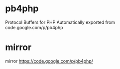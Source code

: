 # pb4php
Protocol Buffers for PHP
Automatically exported from code.google.com/p/pb4php

# mirror
mirror <https://code.google.com/p/pb4php/>
